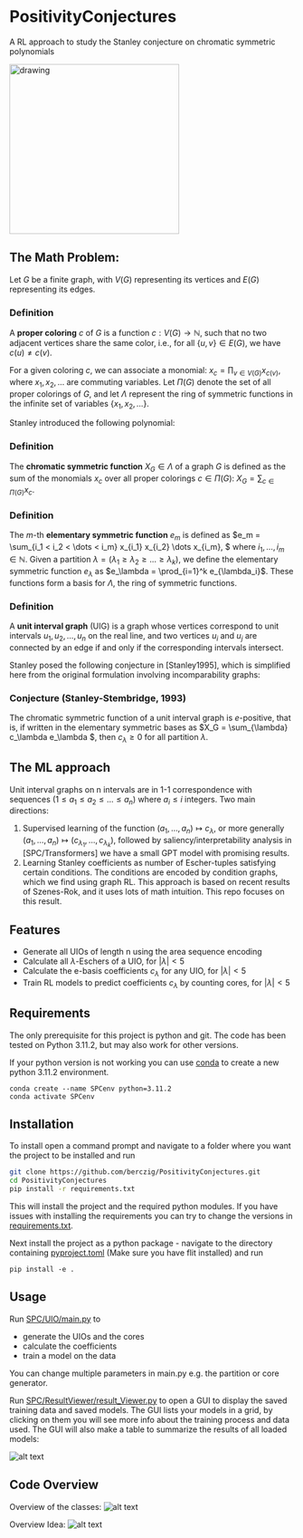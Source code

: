 # PositivityConjectures
A RL approach to study the Stanley conjecture on chromatic symmetric polynomials

<img src="https://github.com/berczig/PositivityConjectures/blob/main/escher_stairs.jpg?raw=true" alt="drawing" width="300"/>

## The Math Problem:

Let $G$ be a finite graph, with $V(G)$ representing its vertices and $E(G)$ representing its edges.

### Definition
A **proper coloring** $c$ of $G$ is a function $c : V(G) \rightarrow \mathbb{N}$, such that no two adjacent vertices share the same color, i.e., for all $\{u, v\} \in E(G)$, we have $c(u) \neq c(v)$.

For a given coloring $c$, we can associate a monomial:
$x_c = \prod_{v \in V(G)} x_{c(v)}$,
where $x_1, x_2, \dots$ are commuting variables. Let $\Pi(G)$ denote the set of all proper colorings of $G$, and let $\Lambda$ represent the ring of symmetric functions in the infinite set of variables $\{x_1, x_2, \dots\}$.

Stanley introduced the following polynomial:

### Definition
The **chromatic symmetric function** $X_G \in \Lambda$ of a graph $G$ is defined as the sum of the monomials $x_c$ over all proper colorings $c \in \Pi(G)$:
$X_G = \sum_{c \in \Pi(G)} x_c.$

### Definition
The $m$-th **elementary symmetric function** $e_m$ is defined as
$e_m = \sum_{i_1 < i_2 < \dots < i_m} x_{i_1} x_{i_2} \dots x_{i_m},
$
where $i_1, \dots, i_m \in \mathbb{N}$. Given a partition $\lambda = (\lambda_1 \geq \lambda_2 \geq \dots \geq \lambda_k)$, we define the elementary symmetric function $e_\lambda$ as $e_\lambda = \prod_{i=1}^k e_{\lambda_i}$. These functions form a basis for $\Lambda$, the ring of symmetric functions.

### Definition
A **unit interval graph** (UIG) is a graph whose vertices correspond to unit intervals $u_1, u_2, \dots, u_n$ on the real line, and two vertices $u_i$ and $u_j$ are connected by an edge if and only if the corresponding intervals intersect.

Stanley posed the following conjecture in [Stanley1995], which is simplified here from the original formulation involving incomparability graphs:

### Conjecture (Stanley-Stembridge, 1993)
The chromatic symmetric function of a unit interval graph is $e$-positive, that is, if written in the elementary symmetric bases as $X_G = \sum_{\lambda} c_\lambda e_\lambda
$, then $c_\lambda \ge 0$ for all partition $\lambda$.

## The ML approach 

Unit interval graphs on n intervals are in 1-1 correspondence with sequences $(1\le a_1 \le a_2 \le \ldots \le a_n)$ 
where $a_i \le i$ integers. 
Two main directions:
1) Supervised learning of the function $(a_1,\ldots, a_n) \mapsto c_\lambda$, or more generally $(a_1,\ldots, a_n) \mapsto (c_{\lambda_1},\ldots, c_{\lambda_k})$, followed by saliency/interpretability analysis in [SPC/Transformers] we have a small GPT model with promising results.
2) Learning Stanley coefficients as number of Escher-tuples satisfying certain conditions. The conditions are encoded by condition graphs, which we find using graph RL. This approach is based on recent results of Szenes-Rok, and it uses lots of math intuition.
This repo focuses on this result.  

## Features
- Generate all UIOs of length n using the area sequence encoding
- Calculate all $\lambda$-Eschers of a UIO, for $|\lambda| < 5$
- Calculate the e-basis coefficients $c_{\lambda}$ for any UIO, for $|\lambda| < 5$
- Train RL models to predict coefficients $c_{\lambda}$ by counting cores, for $|\lambda| < 5$

## Requirements
The only prerequisite for this project is python and git. The code has been tested on Python 3.11.2, but may also work for other versions.

If your python version is not working you can use [conda](https://conda.io/projects/conda/en/latest/user-guide/install/index.html) to create a new python 3.11.2 environment.

```
conda create --name SPCenv python=3.11.2
conda activate SPCenv
```
## Installation
To install open a command prompt and navigate to a folder where you want the project to be installed and run

```bash
git clone https://github.com/berczig/PositivityConjectures.git
cd PositivityConjectures
pip install -r requirements.txt
```
This will install the project and the required python modules. If you have issues with installing the requirements you can try to change the versions in [requirements.txt](requirements.txt).

Next install the project as a python package - navigate to the directory containing [pyproject.toml](pyproject.toml) (Make sure you have flit installed) and run
```
pip install -e .
```

## Usage
Run [SPC/UIO/main.py](main.py) to 
- generate the UIOs and the cores
- calculate the coefficients
- train a model on the data

You can change multiple parameters in main.py e.g. the partition or core generator.

Run [SPC/ResultViewer/result_Viewer.py](result_Viewer.py) to open a GUI to display the saved training data and saved models. The GUI lists your models in a grid, by clicking on them you will see more info about the training process and data used. The GUI will also make a table to summarize the results of all loaded models:

![alt text](https://github.com/berczig/PositivityConjectures/blob/main/result_viewer_preview.PNG?raw=true)

## Code Overview
Overview of the classes:
![alt text](https://github.com/berczig/PositivityConjectures/blob/main/classes.png?raw=true)

Overview Idea:
![alt text](https://github.com/berczig/PositivityConjectures/blob/main/overview.png?raw=true)
